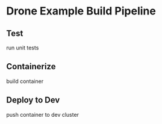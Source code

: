 # Drone Example Build Pipeline

## Test
run unit tests

## Containerize
build container

## Deploy to Dev
push container to dev cluster
